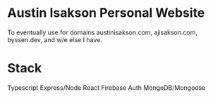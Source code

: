 # Austin Isakson Personal Website

To eventually use for domains austinisakson.com, ajisakson.com, byssen.dev, and w/e else I have.

# Stack

Typescript
Express/Node
React
Firebase Auth
MongoDB/Mongoose
